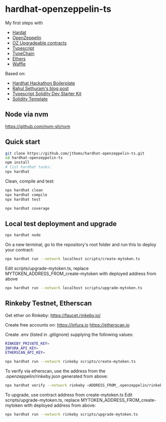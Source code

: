 # hardhat-openzeppelin-ts
My first steps with 
- [Hardat](https://hardhat.org/getting-started)
- [OpenZeppelin](https://docs.openzeppelin.com/learn)
- [OZ Upgradeable contracts](https://github.com/OpenZeppelin/openzeppelin-contracts-upgradeable)
- [Typescript](https://hardhat.org/guides/typescript.html)
- [TypeChain](https://github.com/ethereum-ts/TypeChain)
- [Ethers](https://github.com/ethers-io/ethers.js/)
- [Waffle](https://ethereum-waffle.readthedocs.io)

Based on:
- [Hardhat Hackathon Boilerplate](https://github.com/nomiclabs/hardhat-hackathon-boilerplate)
- [Rahul Sethuram's blog post](https://rahulsethuram.medium.com/the-new-solidity-dev-stack-buidler-ethers-waffle-typescript-tutorial-f07917de48ae)
- [Typescript Solidity Dev Starter Kit](https://github.com/rhlsthrm/typescript-solidity-dev-starter-kit)
- [Solidity Template](https://github.com/paulrberg/solidity-template)

## Node via nvm
https://github.com/nvm-sh/nvm

## Quick start
```sh
git clone https://github.com/jthoms/hardhat-openzeppelin-ts.git
cd hardhat-openzeppelin-ts
npm install
# list hardhat tasks:
npx hardhat
```
Clean, compile and test:
```sh
npx hardhat clean
npx hardhat compile
npx hardhat test

npx hardhat coverage
```
## Local test deployment and upgrade

```sh
npx hardhat node
```
On a new terminal, go to the repository's root folder and run this to
deploy your contract:

```sh
npx hardhat run --network localhost scripts/create-mytoken.ts
```
Edit scripts/upgrade-mytoken.ts, replace MYTOKEN_ADDRESS_FROM_create-mytoken with deployed address from above

```sh
npx hardhat run --network localhost scripts/upgrade-mytoken.ts
```
## Rinkeby Testnet, Etherscan
Get ether on Rinkeby:
https://faucet.rinkeby.io/

Create free accounts on:
https://infura.io
https://etherscan.io

Create .env (listed in .gitignore) supplying the following values:
```sh
RINKEBY_PRIVATE_KEY=
INFURA_API_KEY=
ETHERSCAN_API_KEY=
```

```sh
npx hardhat run --network rinkeby scripts/create-mytoken.ts
```
To verify via etherscan, use the address from the .openzeppelin/rinkeby.json generated from above:
```sh
npx hardhat verify --network rinkeby <ADDRESS_FROM_.openzeppelin/rinkeby.json>
```
To upgrade, use contract address from create-mytoken.ts
Edit scripts/upgrade-mytoken.ts, replace MYTOKEN_ADDRESS_FROM_create-mytoken with deployed address from above:
```sh
npx hardhat run --network rinkeby scripts/upgrade-mytoken.ts
```
